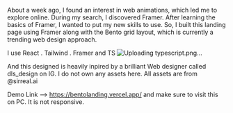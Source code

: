 About a week ago, I found an interest in web animations, which led me to explore online. During my search, I discovered Framer. After learning the basics of Framer, I wanted to put my new skills to use. So, I built this landing page using Framer along with the Bento grid layout, which is currently a trending web design approach.

I use React . Tailwind . Framer and TS ![Uploading typescript.png…]()


And this designed is heavily inpired by a brilliant Web designer called dls_design on IG. I do not own any assets here. All assets are from @sirreal.ai

Demo Link --> https://bentolanding.vercel.app/ and make sure to visit this on PC. It is not responsive.
